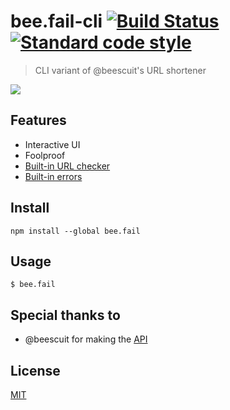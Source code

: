 # bee.fail-cli [![Build Status](https://travis-ci.org/dpaiv0/bee.fail-cli.svg?branch=master)](https://travis-ci.org/dpaiv0/bee.fail-cli) [![Standard code style](https://img.shields.io/badge/code_style-standard-5ed9c7.svg)](https://github.com/standard/standard)
> CLI variant of @beescuit's URL shortener 

<img src="https://i.imgur.com/CpvzDNO.gif">

## Features
- Interactive UI
- Foolproof
- [Built-in URL checker](https://i.imgur.com/jYvsur9.gif)
- [Built-in errors](https://i.imgur.com/TCIm7RW.png)

## Install
```
npm install --global bee.fail
```

## Usage
```
$ bee.fail
```

## Special thanks to
- @beescuit for making the [API](https://github.com/beescuit/BeeShort-JS)

## License
[MIT](https://choosealicense.com/licenses/mit/)